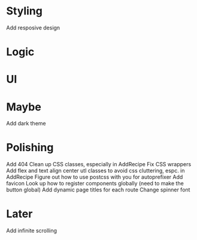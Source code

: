 # Styling

Add resposive design


# Logic

# UI

# Maybe
Add dark theme

# Polishing

Add 404
Clean up CSS classes, especially in AddRecipe
Fix CSS wrappers
Add flex and text align center utl classes to avoid css cluttering, espc. in AddRecipe
Figure out how to use postcss with you for autoprefixer
Add favicon
Look up how to register components globally (need to make the button global)
Add dynamic page titles for each route
Change spinner font


# Later

Add infinite scrolling






